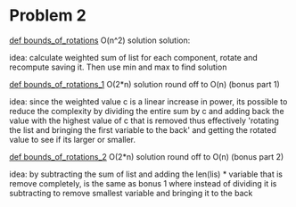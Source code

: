 # Problem 2



[def bounds_of_rotations](https://github.com/darrenCWJ/Atome-Tech-Test/blob/main/Problem%202/Weighted_sum_of_list.py#L2) O(n^2) solution solution:


idea: calculate weighted sum of list for each component, rotate and recompute saving it. Then use min and max to find solution



[def bounds_of_rotations_1](https://github.com/darrenCWJ/Atome-Tech-Test/blob/main/Problem%202/Weighted_sum_of_list.py#L17)
O(2*n) solution round off to O(n) (bonus part 1)


idea: since the weighted value c is a linear increase in power, its possible to reduce the complexity by dividing the entire sum by c and adding back the value with the highest value of c that is removed thus effectively 'rotating the list and bringing the first variable to the back' and getting the rotated value to see if its larger or smaller.


[def bounds_of_rotations_2](https://github.com/darrenCWJ/Atome-Tech-Test/blob/main/Problem%202/Weighted_sum_of_list.py#L44)
O(2*n) solution round off to O(n) (bonus part 2)

idea: by subtracting the sum of list and adding the len(lis) * variable that is remove completely, is the same as bonus 1 where instead of dividing it is subtracting to remove smallest variable and bringing it to the back

